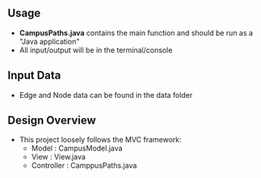 ## Usage
* **CampusPaths.java** contains the main function and should be run as a "Java application" 
* All input/output will be in the terminal/console

## Input Data
* Edge and Node data can be found in the data folder

## Design Overview
* This project loosely follows the MVC framework: 
	* Model : CampusModel.java
	* View : View.java
	* Controller : CamppusPaths.java